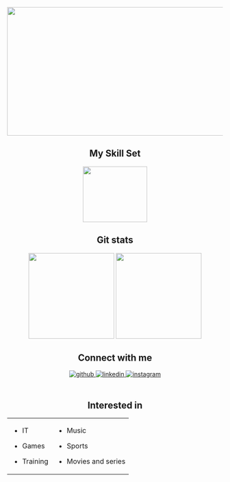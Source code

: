 <div align="center">
<img src="https://user-images.githubusercontent.com/111071356/188758659-95b04a4c-8ae2-444c-80f3-46bb4f620d6d.gif" width="700" height="300">
  

  
## My Skill Set  
 
 <img src="https://cdn.jsdelivr.net/gh/devicons/devicon/icons/java/java-original-wordmark.svg" width="150" height="130"/>

<br/>  

## Git stats

<img height=200 width=200 src="https://github-readme-stats.vercel.app/api?username=dzonii99&show_icons=true&theme=cobalt2"/>
<img height=200 width=200 src="https://github-readme-stats.vercel.app/api/top-langs/?username=dzonii99&layout=compact&theme=cobalt2"/>

## Connect with me  
<div align="center">
<a href="https://github.com/dzonii99" target="_blank">
<img src=https://img.shields.io/badge/github-%2324292e.svg?&style=for-the-badge&logo=github&logoColor=white alt=github style="margin-bottom: 5px;" />
</a>
<a href="https://linkedin.com/in/https://www.linkedin.com/in/nikola-milovanovic-73348172/" target="_blank">
<img src=https://img.shields.io/badge/linkedin-%231E77B5.svg?&style=for-the-badge&logo=linkedin&logoColor=white alt=linkedin style="margin-bottom: 5px;" />
</a>
<a href="https://instagram.com/_dzoni22" target="_blank">
<img src=https://img.shields.io/badge/instagram-%23000000.svg?&style=for-the-badge&logo=instagram&logoColor=white alt=instagram style="margin-bottom: 5px;" />
</a>  
</div>  
  

<br/>  
 
## Interested in
<table><tr><td valign="top">

- IT  
  

- Games  
  

- Training  


</td><td valign="top">

- Music  
  

- Sports  
  

- Movies and series  


</td></tr></table>  

<br/>  
 
